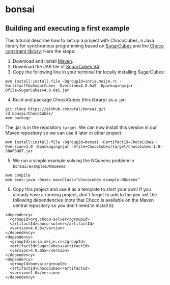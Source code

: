 # bonsai

## Building and executing a first example

This tutorial describe how to set up a project with ChocoCubes, a Java library for synchronous programming based on [SugarCubes](http://jeanferdysusini.free.fr/index.php?action=SC) and the [Choco constraint library](http://www.choco-solver.org). Here the steps:

1. Download and install [Maven](https://maven.apache.org).
2. Download the JAR file of [SugarCubes V4](http://jeanferdysusini.free.fr/v4.0/SugarCubesv4.0.0a5.jar).
3. Copy the following line in your terminal for locally installing SugarCubes:

```
mvn install:install-file -DgroupId=inria.meije.rc -DartifactId=SugarCubes -Dversion=4.0.0a5 -Dpackaging=jar -Dfile=SugarCubesv4.0.0a5.jar
```

4. Build and package ChocoCubes (this library) as a .jar:

```
git clone https://github.com/ptal/bonsai.git
cd bonsai/ChocoCubes/
mvn package
```

The .jar is in the repository `target`. We can now install this version in our Maven repository so we can use it later in other project:


```
mvn install:install-file -DgroupId=bonsai -DartifactId=ChocoCubes -Dversion=1.0 -Dpackaging=jar -Dfile=ChocoCubes/target/ChocoCubes-1.0-SNAPSHOT.jar
```

5. We run a simple example solving the NQueens problem in `bonsai/examples/NQueens`:

```
mvn compile
mvn exec:java -Dexec.mainClass="chococubes.example.NQueens"
```

6. Copy this project and use it as a template to start your own! If you already have a running project, don't forget to add to the `pom.xml` the following dependencies (note that Choco is available on the Maven central repository so you don't need to install it):

```
<dependency>
  <groupId>org.choco-solver</groupId>
  <artifactId>choco-solver</artifactId>
  <version>4.0.0</version>
</dependency>
<dependency>
  <groupId>inria.meije.rc</groupId>
  <artifactId>SugarCubes</artifactId>
  <version>4.0.0a5</version>
</dependency>
<dependency>
  <groupId>bonsai</groupId>
  <artifactId>ChocoCubes</artifactId>
  <version>1.0</version>
</dependency>
```
